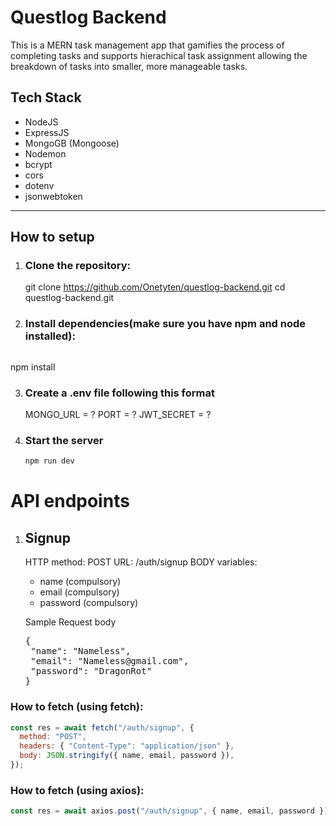 # Questlog Backend

This is a MERN task management app that gamifies the process of completing tasks and supports hierachical task assignment allowing the breakdown of tasks into smaller, more manageable tasks.

## Tech Stack

- NodeJS
- ExpressJS
- MongoGB (Mongoose)
- Nodemon
- bcrypt
- cors
- dotenv
- jsonwebtoken

---

## How to setup

1. ### Clone the repository:

   git clone https://github.com/Onetyten/questlog-backend.git
   cd questlog-backend.git

2. ### Install dependencies(make sure you have npm and node installed):

   <pre>
npm install
   </pre>

3. ### Create a .env file following this format

   MONGO_URL = ?
   PORT = ?
   JWT_SECRET = ?

4. ### Start the server
   ```bash
   npm run dev
   ```

# API endpoints

1. ## Signup

   HTTP method: POST
   URL: /auth/signup
   BODY variables:

   - name (compulsory)
   - email (compulsory)
   - password (compulsory)

   Sample Request body
    <pre>
   {
    "name": "Nameless",
    "email": "Nameless@gmail.com",
    "password": "DragonRot"
   }
   </pre>

### How to fetch (using fetch):

```javascript
const res = await fetch("/auth/signup", {
  method: "POST",
  headers: { "Content-Type": "application/json" },
  body: JSON.stringify({ name, email, password }),
});
```

### How to fetch (using axios):

```javascript
const res = await axios.post("/auth/signup", { name, email, password });
```
